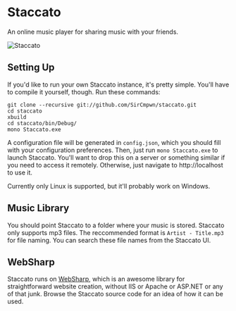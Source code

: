 # Staccato

An online music player for sharing music with your friends.

![Staccato](http://i.imgur.com/NuQc0b9.png)

## Setting Up

If you'd like to run your own Staccato instance, it's pretty simple. You'll have to compile it yourself, though. Run these
commands:

    git clone --recursive git://github.com/SirCmpwn/staccato.git
    cd staccato
    xbuild
    cd staccato/bin/Debug/
    mono Staccato.exe

A configuration file will be generated in `config.json`, which you should fill with your configuration preferences. Then,
just run `mono Staccato.exe` to launch Staccato. You'll want to drop this on a server or something similar if you need to
access it remotely. Otherwise, just navigate to http://localhost to use it.

Currently only Linux is supported, but it'll probably work on Windows.

## Music Library

You should point Staccato to a folder where your music is stored. Staccato only supports mp3 files. The reccommended format
is `Artist - Title.mp3` for file naming. You can search these file names from the Staccato UI.

## WebSharp

Staccato runs on [WebSharp](https://github.com/SirCmpwn/WebSharp), which is an awesome library for straightforward website
creation, without IIS or Apache or ASP.NET or any of that junk. Browse the Staccato source code for an idea of how it can
be used.
